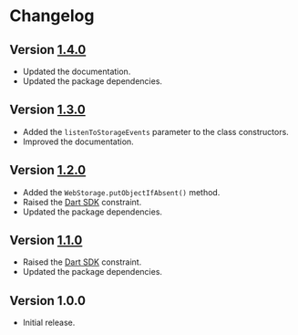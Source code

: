 # Changelog

## Version [1.4.0](https://git.belin.io/cedx/webstorage.dart/compare/v1.3.0...v1.4.0)
- Updated the documentation.
- Updated the package dependencies.

## Version [1.3.0](https://git.belin.io/cedx/webstorage.dart/compare/v1.2.0...v1.3.0)
- Added the `listenToStorageEvents` parameter to the class constructors.
- Improved the documentation.

## Version [1.2.0](https://git.belin.io/cedx/webstorage.dart/compare/v1.1.0...v1.2.0)
- Added the `WebStorage.putObjectIfAbsent()` method.
- Raised the [Dart SDK](https://dart.dev/tools/sdk) constraint.
- Updated the package dependencies.

## Version [1.1.0](https://git.belin.io/cedx/webstorage.dart/compare/v1.0.0...v1.1.0)
- Raised the [Dart SDK](https://dart.dev/tools/sdk) constraint.
- Updated the package dependencies.

## Version 1.0.0
- Initial release.
